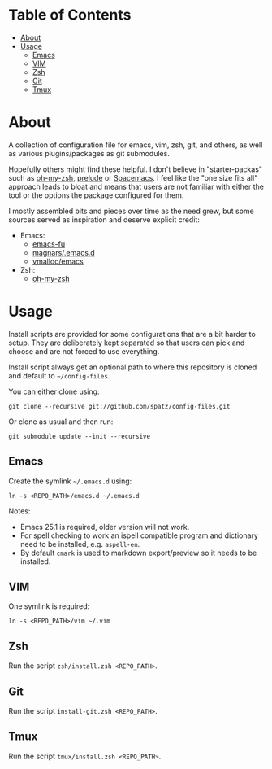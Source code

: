 # Table of Contents #

* [About](#about)
* [Usage](#usage)
  * [Emacs](#emacs)
  * [VIM](#vim)
  * [Zsh](#zsh)
  * [Git](#git)
  * [Tmux](#tmux)

# About #

A collection of configuration file for emacs, vim, zsh, git, and others, as well as various
plugins/packages as git submodules.

Hopefully others might find these helpful. I don't believe in "starter-packas" such as
[oh-my-zsh](https://github.com/robbyrussell/oh-my-zsh/), [prelude](http://batsov.com/prelude/) or
[Spacemacs](http://spacemacs.org/). I feel like the "one size fits all" approach leads to bloat and
means that users are not familiar with either the tool or the options the package configured for
them.

I mostly assembled bits and pieces over time as the need grew, but some sources served as
inspiration and deserve explicit credit:

* Emacs:
  * [emacs-fu](http://www.djcbsoftware.nl/dot-emacs.html)
  * [magnars/.emacs.d](https://github.com/magnars/.emacs.d)
  * [vmalloc/emacs](https://github.com/vmalloc/emacs)
* Zsh:
  * [oh-my-zsh](https://github.com/robbyrussell/oh-my-zsh/)

# Usage #

Install scripts are provided for some configurations that are a bit harder to setup. They are
deliberately kept separated so that users can pick and choose and are not forced to use everything.

Install script always get an optional path to where this repository is cloned and default to
`~/config-files`.

You can either clone using:

    git clone --recursive git://github.com/spatz/config-files.git

Or clone as usual and then run:

    git submodule update --init --recursive

## Emacs ##

Create the symlink `~/.emacs.d` using:

    ln -s <REPO_PATH>/emacs.d ~/.emacs.d

Notes:
* Emacs 25.1 is required, older version will not work.
* For spell checking to work an ispell compatible program and dictionary need to be installed,
  e.g. `aspell-en`.
* By default `cmark` is used to markdown export/preview so it needs to be installed.

## VIM ##

One symlink is required:

    ln -s <REPO_PATH>/vim ~/.vim

## Zsh ##

Run the script `zsh/install.zsh <REPO_PATH>`.

## Git ##

Run the script `install-git.zsh <REPO_PATH>`.

## Tmux ##

Run the script `tmux/install.zsh <REPO_PATH>`.
